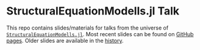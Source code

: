 
# StructuralEquationModells.jl Talk

<!-- badges: start -->
<!-- badges: end -->

This repo contains slides/materials for talks from the universe of [`StructuralEquationModells.jl`](https://github.com/StructuralEquationModels/StructuralEquationModels.jl).
Most recent slides can be found on [GitHub pages](https://structuralequationmodels.github.io/sem-talk/presentation.pdf).
Older slides are available in the [history](https://github.com/StructuralEquationModels/sem-talk/commits/gh-pages).


